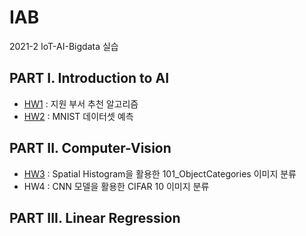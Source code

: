 # IAB
2021-2 IoT-AI-Bigdata 실습

## PART I. Introduction to AI
- [HW1](https://github.com/dddonghwa/IAB/blob/main/AI/hw1_submission.ipynb) : 지원 부서 추천 알고리즘  
- [HW2](https://github.com/dddonghwa/IAB/blob/main/AI/hw2_submission.ipynb) : MNIST 데이터셋 예측 


## PART II. Computer-Vision
- [HW3](https://github.com/dddonghwa/IAB/blob/main/Computer-Vision/3_classification.ipynb) : Spatial Histogram을 활용한 101_ObjectCategories 이미지 분류
- HW4 : CNN 모델을 활용한 CIFAR 10 이미지 분류

## PART III. Linear Regression
